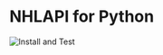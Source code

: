 # NHLAPI for Python

![Install and Test](https://github.com/jozefhajnala/nhlapip/workflows/ci/badge.svg)
